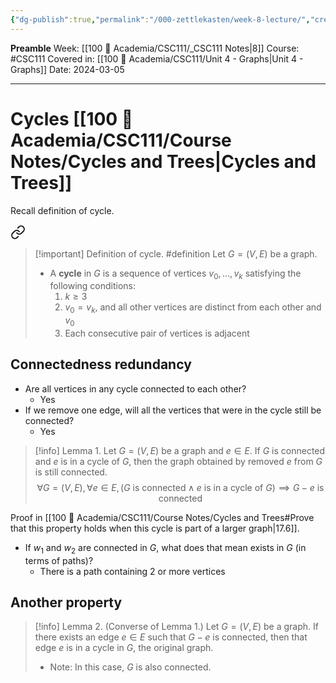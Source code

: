 ```yaml
---
{"dg-publish":true,"permalink":"/000-zettlekasten/week-8-lecture/","created":"2024-03-05T15:21:50.628-05:00","updated":"2024-03-05T15:47:41.180-05:00"}
---
```


**Preamble**
Week: [[100 📒 Academia/CSC111/_CSC111 Notes\|8]]
Course: #CSC111
Covered in: [[100 📒 Academia/CSC111/Unit 4 - Graphs\|Unit 4 - Graphs]]
Date: 2024-03-05

---
# Cycles [[100 📒 Academia/CSC111/Course Notes/Cycles and Trees\|Cycles and Trees]]

Recall definition of cycle.


<div class="transclusion internal-embed is-loaded"><a class="markdown-embed-link" href="/academia/csc-111/course-notes/cycles-and-trees/#992153" aria-label="Open link"><svg xmlns="http://www.w3.org/2000/svg" width="24" height="24" viewBox="0 0 24 24" fill="none" stroke="currentColor" stroke-width="2" stroke-linecap="round" stroke-linejoin="round" class="svg-icon lucide-link"><path d="M10 13a5 5 0 0 0 7.54.54l3-3a5 5 0 0 0-7.07-7.07l-1.72 1.71"></path><path d="M14 11a5 5 0 0 0-7.54-.54l-3 3a5 5 0 0 0 7.07 7.07l1.71-1.71"></path></svg></a><div class="markdown-embed">



> [!important] Definition of cycle. #definition 
> Let $G = (V, E)$ be a graph.
> - A **cycle** in $G$ is a sequence of vertices $v_{0}, \dots, v_{k}$ satisfying the following conditions:
> 	1. $k \ge 3$
> 	2. $v_{0} = v_{k}$, and all other vertices are distinct from each other and $v_{0}$
> 	3. Each consecutive pair of vertices is adjacent

</div></div>


## Connectedness redundancy

- Are all vertices in any cycle connected to each other?
    - Yes
- If we remove one edge, will all the vertices that were in the cycle still be connected?
    - Yes

> [!info] Lemma 1.
> Let $G = (V, E)$ be a graph and $e \in E$.
> If $G$ is connected and $e$ is in a cycle of $G$, then the graph obtained by removed $e$ from $G$ is still connected.
> $$\forall G = (V, E), \forall e \in E, (G \text{ is connected} \; \land \; e \text{ is in a cycle of } G) \implies G - e \text{ is connected}$$

Proof in [[100 📒 Academia/CSC111/Course Notes/Cycles and Trees#Prove that this property holds when this cycle is part of a larger graph\|17.6]].

- If $w_1$ and $w_2$ are connected in $G$, what does that mean exists in $G$ (in terms of paths)?
    - There is a path containing 2 or more vertices

## Another property

> [!info] Lemma 2. (Converse of Lemma 1.)
> Let $G = (V, E)$ be a graph. If there exists an edge $e \in E$ such that $G-e$ is connected, then that edge $e$ is in a cycle in $G$, the original graph.
> - Note: In this case, $G$ is also connected.

